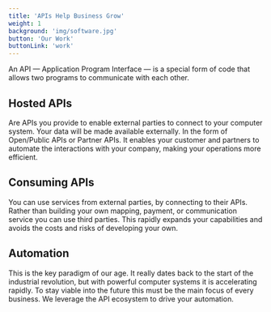 ```yaml
---
title: 'APIs Help Business Grow'
weight: 1
background: 'img/software.jpg'
button: 'Our Work'
buttonLink: 'work'
---
```


An API — Application Program Interface — is a special form of code that allows two programs to communicate with each other.</br>
## Hosted APIs
Are APIs you provide to enable external parties to connect to your computer system. Your data will be made available externally. In the form of Open/Public APIs or Partner APIs. It enables your customer and partners to automate the interactions with your company, making your operations more efficient.
## Consuming APIs
You can use services from external parties, by connecting to their APIs. Rather than building your own mapping, payment, or communication service you can use third parties. This rapidly expands your capabilities and avoids the costs and risks of developing your own.
## Automation
This is the key paradigm of our age. It really dates back to the start of the industrial revolution, but with powerful computer systems it is accelerating rapidly. To stay viable into the future this must be the main focus of every business. We leverage the API ecosystem to drive your automation.